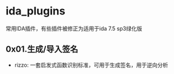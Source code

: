 # ida_plugins
常用IDA插件，有些插件被修正为适用于ida 7.5 sp3绿化版

## 0x01.生成/导入签名

-  rizzo: 一套启发式函数识别标准，可用于生成签名，用于逆向分析


